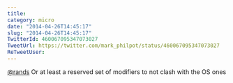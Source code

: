 ```yaml
---
title: 
category: micro
date: "2014-04-26T14:45:17"
slug: "2014-04-26T14:45:17"
TwitterId: 460067095347073027
TweetUrl: https://twitter.com/mark_philpot/status/460067095347073027
ReTweetUser: 
---
```


[@rands](https://twitter.com/rands) Or at least a reserved set of modifiers to not clash with the OS ones